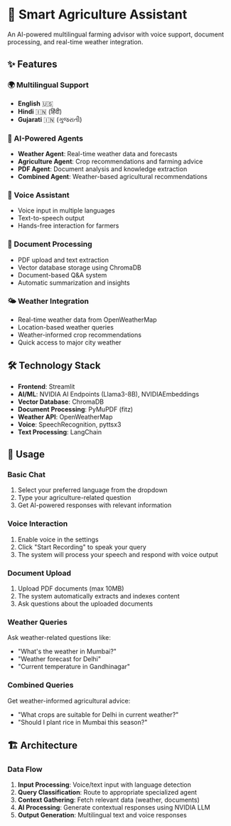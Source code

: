 # 🌾 Smart Agriculture Assistant

An AI-powered multilingual farming advisor with voice support, document processing, and real-time weather integration.

## ✨ Features

### 🌍 Multilingual Support
- **English** 🇺🇸
- **Hindi** 🇮🇳 (हिंदी)
- **Gujarati** 🇮🇳 (ગુજરાતી)

### 🤖 AI-Powered Agents
- **Weather Agent**: Real-time weather data and forecasts
- **Agriculture Agent**: Crop recommendations and farming advice
- **PDF Agent**: Document analysis and knowledge extraction
- **Combined Agent**: Weather-based agricultural recommendations

### 🎤 Voice Assistant
- Voice input in multiple languages
- Text-to-speech output
- Hands-free interaction for farmers

### 📄 Document Processing
- PDF upload and text extraction
- Vector database storage using ChromaDB
- Document-based Q&A system
- Automatic summarization and insights

### 🌤️ Weather Integration
- Real-time weather data from OpenWeatherMap
- Location-based weather queries
- Weather-informed crop recommendations
- Quick access to major city weather

## 🛠️ Technology Stack

- **Frontend**: Streamlit
- **AI/ML**: NVIDIA AI Endpoints (Llama3-8B), NVIDIAEmbeddings
- **Vector Database**: ChromaDB
- **Document Processing**: PyMuPDF (fitz)
- **Weather API**: OpenWeatherMap
- **Voice**: SpeechRecognition, pyttsx3
- **Text Processing**: LangChain

## 🚀 Usage

### Basic Chat
1. Select your preferred language from the dropdown
2. Type your agriculture-related question
3. Get AI-powered responses with relevant information

### Voice Interaction
1. Enable voice in the settings
2. Click "Start Recording" to speak your query
3. The system will process your speech and respond with voice output

### Document Upload
1. Upload PDF documents (max 10MB)
2. The system automatically extracts and indexes content
3. Ask questions about the uploaded documents

### Weather Queries
Ask weather-related questions like:
- "What's the weather in Mumbai?"
- "Weather forecast for Delhi"
- "Current temperature in Gandhinagar"

### Combined Queries
Get weather-informed agricultural advice:
- "What crops are suitable for Delhi in current weather?"
- "Should I plant rice in Mumbai this season?"

## 🏗️ Architecture



### Data Flow
1. **Input Processing**: Voice/text input with language detection
2. **Query Classification**: Route to appropriate specialized agent
3. **Context Gathering**: Fetch relevant data (weather, documents)
4. **AI Processing**: Generate contextual responses using NVIDIA LLM
5. **Output Generation**: Multilingual text and voice responses
